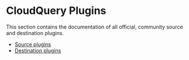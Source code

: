 # CloudQuery Plugins

This section contains the documentation of all official, community source and destination plugins.

- [Source plugins](./sources/overview)
- [Destination plugins](https://hub.cloudquery.io/plugins/destination)